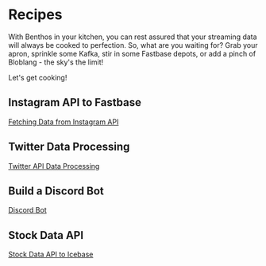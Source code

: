 # Recipes

With Benthos in your kitchen, you can rest assured that your streaming data will always be cooked to perfection. So, what are you waiting for? Grab your apron, sprinkle some Kafka, stir in some Fastbase depots, or add a pinch of Bloblang - the sky's the limit!  

Let's get cooking! 

## Instagram API to Fastbase

[Fetching Data from Instagram API](./recipes/fetching_data_from_instagram_api.md)

## Twitter Data Processing

[Twitter API Data Processing](./recipes/twitter_api_data_processing.md)

## Build a Discord Bot

[Discord Bot](./recipes/discord_bot.md)

## Stock Data API

[Stock Data API to Icebase](./recipes/stock_data_api_to_icebase.md)